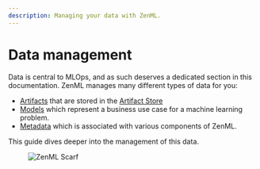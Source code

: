```yaml
---
description: Managing your data with ZenML.
---
```


# Data management

Data is central to MLOps, and as such deserves a dedicated section in this documentation. ZenML manages many different types of data for you:

* [Artifacts](../../starter-guide/manage-artifacts.md) that are stored in the [Artifact Store](../../../stacks-and-components/component-guide/artifact-stores/)
* [Models](../../starter-guide/track-ml-models.md) which represent a business use case for a machine learning problem.
* [Metadata](../../../how-to/metadata/logging-metadata.md) which is associated with various components of ZenML.

This guide dives deeper into the management of this data.

<figure><img src="https://static.scarf.sh/a.png?x-pxid=f0b4f458-0a54-4fcd-aa95-d5ee424815bc" alt="ZenML Scarf"><figcaption></figcaption></figure>
